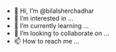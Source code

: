 - 👋 Hi, I’m @bilalsherchadhar
- 👀 I’m interested in ...
- 🌱 I’m currently learning ...
- 💞️ I’m looking to collaborate on ...
- 📫 How to reach me ...

<!---
bilalsherchadhar/bilalsherchadhar is a ✨ special ✨ repository because its `README.md` (this file) appears on your GitHub profile.
You can click the Preview link to take a look at your changes.
--->
